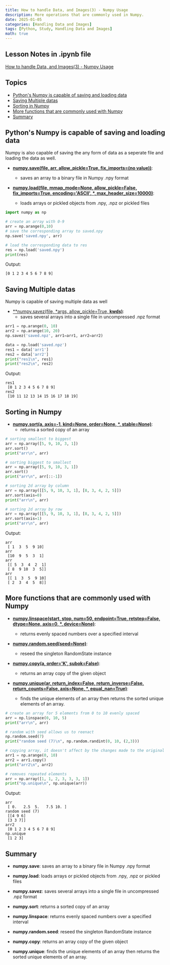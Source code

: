 ```yaml
---
title: How to handle Data, and Images(3) - Numpy Usage
description: More operations that are commonly used in Numpy.
date: 2025-01-05
categories: [Handling Data and Images]
tags: [Python, Study, Handling Data and Images]
math: true
---
```


## Lesson Notes in .ipynb file

[How to handle Data, and Images(3) - Numpy Usage](https://github.com/hyeonukim/DataProcessing_ImageHandling/blob/main/How_to_handle_Data%2C_and_Images(3)_Numpy's_Usage.ipynb)

## Topics

- [Python's Numpy is capable of saving and loading data](#pythons-numpy-is-capable-of-saving-and-loading-data)
- [Saving Multiple datas](#saving-multiple-datas)
- [Sorting in Numpy](#sorting-in-numpy)
- [More functions that are commonly used with Numpy](#more-functions-that-are-commonly-used-with-numpy)
- [Summary](#summary)


## Python's Numpy is capable of saving and loading data

Numpy is also capable of saving the any form of data as a seperate file and loading the data as well.

- [**numpy.save(file, arr, allow_pickle=True, fix_imports=(no value))**](https://numpy.org/doc/stable/reference/generated/numpy.save.html):
    - saves an array to a binary file in Numpy .npy format

- [**numpy.load(file, mmap_mode=None, allow_pickle=False, fix_imports=True, encoding='ASCII', *, max_header_size=10000)**](https://numpy.org/doc/stable/reference/generated/numpy.load.html):
    - loads arrays or pickled objects from .npy, .npz or pickled files

```python
import numpy as np

# create an array with 0-9
arr = np.arange(0,10)
# save the corresponding array to saved.npy
np.save('saved.npy', arr)

# load the corresponding data to res
res = np.load('saved.npy')
print(res)
```

Output:
```
[0 1 2 3 4 5 6 7 8 9]
```

## Saving Multiple datas

Numpy is capable of saving multiple data as well

- [**numpy.savez(file, *args, allow_pickle=True, **kwds)**](https://numpy.org/doc/stable/reference/generated/numpy.savez.html):
    - saves several arrays into a single file in uncompressed .npz format

```python
arr1 = np.arange(0, 10)
arr2 = np.arange(10, 20)
np.savez('saved.npz', arr1=arr1, arr2=arr2)

data = np.load('saved.npz')
res1 = data['arr1']
res2 = data['arr2']
print("res1\n", res1)
print("res2\n", res2)
```

Output:
```
res1
 [0 1 2 3 4 5 6 7 8 9]
res2
 [10 11 12 13 14 15 16 17 18 19]
```

## Sorting in Numpy

- [**numpy.sort(a, axis=-1, kind=None, order=None, *, stable=None)**](https://numpy.org/doc/stable/reference/generated/numpy.sort.html):
    - returns a sorted copy of an array

```python
# sorting smallest to biggest
arr = np.array([5, 9, 10, 3, 1])
arr.sort()
print("arr\n", arr)

# sorting biggest to smallest
arr = np.array([5, 9, 10, 3, 1])
arr.sort()
print("arr\n", arr[::-1])

# sorting 2d array by column
arr = np.array([[5, 9, 10, 3, 1], [8, 3, 4, 2, 5]])
arr.sort(axis=0)
print("arr\n", arr)

# sorting 2d array by row
arr = np.array([[5, 9, 10, 3, 1], [8, 3, 4, 2, 5]])
arr.sort(axis=1)
print("arr\n", arr)
```

Output:
```
arr
 [ 1  3  5  9 10]
arr
 [10  9  5  3  1]
arr
 [[ 5  3  4  2  1]
 [ 8  9 10  3  5]]
arr
 [[ 1  3  5  9 10]
 [ 2  3  4  5  8]]
```

## More functions that are commonly used with Numpy

- [**numpy.linspace(start, stop, num=50, endpoint=True, retstep=False, dtype=None, axis=0, *, device=None)**](https://numpy.org/doc/stable/reference/generated/numpy.linspace.html):
    - returns evenly spaced numbers over a specified interval

- [**numpy.random.seed(seed=None)**](https://numpy.org/doc/stable/reference/random/generated/numpy.random.seed.html):
    - reseed the singleton RandomState instance

- [**numpy.copy(a, order='K', subok=False)**](https://numpy.org/doc/stable/reference/generated/numpy.copy.html):
    - returns an array copy of the given object

- [**numpy.unique(ar, return_index=False, return_inverse=False, return_counts=False, axis=None, *, equal_nan=True)**](https://numpy.org/doc/stable/reference/generated/numpy.unique.html):
    - finds the unique elements of an array then returns the sorted unique elements of an array.

```python
# create an array for 5 elements from 0 to 10 evenly spaced
arr = np.linspace(0, 10, 5)
print("arr\n", arr)

# random with seed allows us to reenact
np.random.seed(7)
print("random seed (7)\n", np.random.randint(0, 10, (2,3)))

# copying array, it doesn't affect by the changes made to the original array
arr1 = np.arange(0, 10)
arr2 = arr1.copy()
print("arr2\n", arr2)

# removes repeated elements
arr = np.array([1, 1, 2, 3, 3, 3, 1])
print("np.unique\n", np.unique(arr))
```

Output:
```
arr
 [ 0.   2.5  5.   7.5 10. ]
random seed (7)
 [[4 9 6]
 [3 3 7]]
arr2
 [0 1 2 3 4 5 6 7 8 9]
np.unique
 [1 2 3]
```

## Summary

- **numpy.save**: saves an array to a binary file in Numpy .npy format

- **numpy.load**: loads arrays or pickled objects from .npy, .npz or pickled files

- **numpy.savez**: saves several arrays into a single file in uncompressed .npz format

- **numpy.sort**: returns a sorted copy of an array

- **numpy.linspace**: returns evenly spaced numbers over a specified interval

- **numpy.random.seed**: reseed the singleton RandomState instance

- **numpy.copy**: returns an array copy of the given object

- **numpy.unique**: finds the unique elements of an array then returns the sorted unique elements of an array.